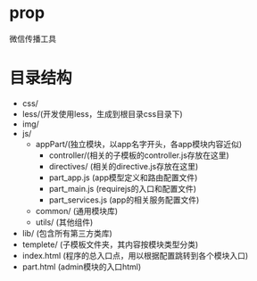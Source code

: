 # prop
微信传播工具

# 目录结构

- css/
- less/(开发使用less，生成到根目录css目录下)
- img/
- js/
    - appPart/(独立模块，以app名字开头，各app模块内容近似)
        - controller/(相关的子模板的controller.js存放在这里)
        - directives/ (相关的directive.js存放在这里)
        - part_app.js (app模型定义和路由配置文件)
        - part_main.js (requirejs的入口和配置文件)
        - part_services.js (app的相关服务配置文件)
    - common/ (通用模块库)
    - utils/ (其他组件)
- lib/ (包含所有第三方类库)
- templete/ (子模板文件夹，其内容按模块类型分类)
- index.html (程序的总入口点，用以根据配置跳转到各个模块入口)
- part.html (admin模块的入口html)